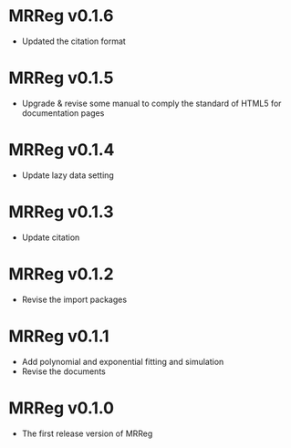 # MRReg v0.1.6
* Updated the citation format

# MRReg v0.1.5
* Upgrade & revise some manual to comply the standard of HTML5 for documentation pages

# MRReg v0.1.4
* Update lazy data setting

# MRReg v0.1.3
* Update citation

# MRReg v0.1.2
* Revise the import packages

# MRReg v0.1.1
* Add polynomial and exponential fitting and simulation
* Revise the documents

# MRReg v0.1.0
* The first release version of MRReg
